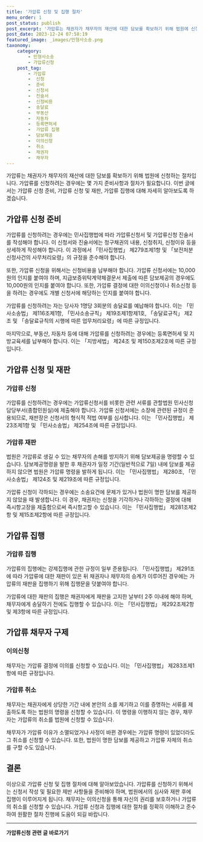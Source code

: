```yaml
---
title: '가압류 신청 및 집행 절차'
menu_order: 1
post_status: publish
post_excerpt: '가압류는 채권자가 채무자의 재산에 대한 담보를 확보하기 위해 법원에 신청하는 절차입니다. 가압류를 신청하려는 경우에는 몇 가지 준비사항과 절차가 필요합니다. 이번 글에서는 가압류 신청 준비, 가압류 신청 및 재판, 가압류 집행에 대해 자세히 알아보도록 하겠습니다.'
post_date: 2023-12-24 07:58:19
featured_image: _images/민형사소송.png
taxonomy:
    category:
        - 민형사소송
        - 가압류신청
    post_tag:
        - 가압류
        -  신청
        -  준비
        -  신청서
        -  진술서
        -  신청비용
        -  송달료
        -  부동산
        -  자동차
        -  등록면허세
        -  가압류 집행
        -  담보제공
        -  이의신청
        -  취소
        -  채권자
        -  채무자
---
```



가압류는 채권자가 채무자의 재산에 대한 담보를 확보하기 위해 법원에 신청하는 절차입니다. 가압류를 신청하려는 경우에는 몇 가지 준비사항과 절차가 필요합니다. 이번 글에서는 가압류 신청 준비, 가압류 신청 및 재판, 가압류 집행에 대해 자세히 알아보도록 하겠습니다.

## 가압류 신청 준비

가압류를 신청하려는 경우에는 민사집행법에 따라 가압류신청서 및 가압류신청 진술서를 작성해야 합니다. 이 신청서와 진술서에는 청구채권의 내용, 신청취지, 신청이유 등을 상세하게 작성해야 합니다. 이 과정에서 「민사집행법」 제279조제1항 및 「보전처분 신청사건의 사무처리요령」의 규정을 준수해야 합니다.

또한, 가압류 신청을 위해서는 신청비용을 납부해야 합니다. 가압류 신청서에는 10,000원의 인지를 붙여야 하며, 지급보증위탁계약체결문서 제출에 따른 담보제공의 경우에도 10,000원의 인지를 붙여야 합니다. 또한, 가압류 결정에 대한 이의신청이나 취소신청 등을 하려는 경우에도 개별 신청서에 해당하는 인지를 붙여야 합니다.

가압류를 신청하려는 자는 당사자 1명당 3회분의 송달료를 예납해야 합니다. 이는 「민사소송법」 제116조제1항, 「민사소송규칙」 제19조제1항제1호, 「송달료규칙」 제2조 및 「송달료규칙의 시행에 따른 업무처리요령」에 따른 규정입니다.

마지막으로, 부동산, 자동차 등에 대해 가압류를 신청하려는 경우에는 등록면허세 및 지방교육세를 납부해야 합니다. 이는 「지방세법」 제24조 및 제150조제2호에 따른 규정입니다.


## 가압류 신청 및 재판

### 가압류 신청

가압류를 신청하려는 경우에는 가압류신청서를 비롯한 관련 서류를 관할법원 민사신청 담당부서(종합민원실)에 제출해야 합니다. 가압류 신청서에는 소장에 관련된 규정이 준용되므로, 재판장은 신청서의 형식적 적법 여부를 심사합니다. 이는 「민사집행법」 제23조제1항 및 「민사소송법」 제254조에 따른 규정입니다.

### 가압류 재판

법원은 가압류로 생길 수 있는 채무자의 손해를 방지하기 위해 담보제공을 명령할 수 있습니다. 담보제공명령을 발한 후 채권자가 일정 기간(일반적으로 7일) 내에 담보를 제공하지 않으면 법원은 가압류 명령을 발하게 됩니다. 이는 「민사집행법」 제280조, 「민사소송법」 제124조 및 제219조에 따른 규정입니다.

가압류 신청이 각하되는 경우에는 소송요건에 문제가 있거나 법원이 명한 담보를 제공하지 않았을 때 발생합니다. 이 경우, 채권자는 신청을 기각하거나 각하하는 결정에 대해 즉시항고장을 제출함으로써 즉시항고할 수 있습니다. 이는 「민사집행법」 제281조제2항 및 제15조제2항에 따른 규정입니다.


## 가압류 집행

### 가압류 집행

가압류의 집행에는 강제집행에 관한 규정이 일부 준용됩니다. 「민사집행법」 제291조에 따라 가압류에 대한 재판이 있은 뒤 채권자나 채무자의 승계가 이루어진 경우에는 가압류의 재판을 집행하기 위해 집행문을 덧붙여야 합니다.

가압류에 대한 재판의 집행은 채권자에게 재판을 고지한 날부터 2주 이내에 해야 하며, 채무자에게 송달하기 전에도 집행할 수 있습니다. 이는 「민사집행법」 제292조제2항 및 제3항에 따른 규정입니다.


## 가압류 채무자 구제

### 이의신청

채무자는 가압류 결정에 이의를 신청할 수 있습니다. 이는 「민사집행법」 제283조제1항에 따른 규정입니다.

### 가압류 취소

채무자는 채권자에게 상당한 기간 내에 본안의 소를 제기하고 이를 증명하는 서류를 제출하도록 하는 법원의 명령을 신청할 수 있습니다. 이 명령을 이행하지 않는 경우, 채무자는 가압류의 취소를 법원에 신청할 수 있습니다.

채무자가 가압류 이유가 소멸되었거나 사정이 바뀐 경우에는 가압류 명령이 있었더라도 그 취소를 신청할 수 있습니다. 또한, 법원이 명한 담보를 제공하고 가압류 자체의 취소를 구할 수도 있습니다.

## 결론

이상으로 가압류 신청 및 집행 절차에 대해 알아보았습니다. 가압류를 신청하기 위해서는 신청서 작성 및 필요한 제반 사항들을 준비해야 하며, 법원에서의 심사와 재판 후에 집행이 이루어지게 됩니다. 채무자는 이의신청을 통해 자신의 권리를 보호하거나 가압류의 취소를 신청할 수 있습니다. 가압류 신청과 집행에 대한 절차를 정확히 이해하고 준수하여 원활한 절차 진행에 도움이 되길 바랍니다.
<!-- wp:separator -->
<hr class="wp-block-separator has-alpha-channel-opacity"/>
<!-- /wp:separator -->

<!-- wp:group {"backgroundColor":"base","layout":{"type":"constrained"}} -->
<div class="wp-block-group has-base-background-color has-background"><!-- wp:paragraph {"align":"center","fontSize":"medium"} -->
<p class="has-text-align-center has-large-font-size"><strong>가압류신청 관련 글 바로가기</strong></p>
<!-- /wp:paragraph -->


<!-- wp:latest-posts
{"categories":[{"id":14445,"count":19,"description":"","link":"https://uknowlaw.com/category/%ea%b0%80%ec%95%95%eb%a5%98%ec%8b%a0%ec%b2%ad/","name":"가압류신청","slug":"가압류신청","taxonomy":"category","parent":0,"meta":[],"_links":{"self":[{"href":"https://uknowlaw.com/wp-json/wp/v2/categories/14445"}],"collection":[{"href":"https://uknowlaw.com/wp-json/wp/v2/categories"}],"about":[{"href":"https://uknowlaw.com/wp-json/wp/v2/taxonomies/category"}],"wp:post_type":[{"href":"https://uknowlaw.com/wp-json/wp/v2/posts?categories=14445"}],"curies":[{"name":"wp","href":"https://api.w.org/{rel}","templated":true}]}}],"postsToShow":100,"excerptLength":28,"postLayout":"grid","columns":2,"featuredImageAlign":"left","featuredImageSizeSlug":"large","fontSize":"small"} /--></div>
<!-- /wp:group -->